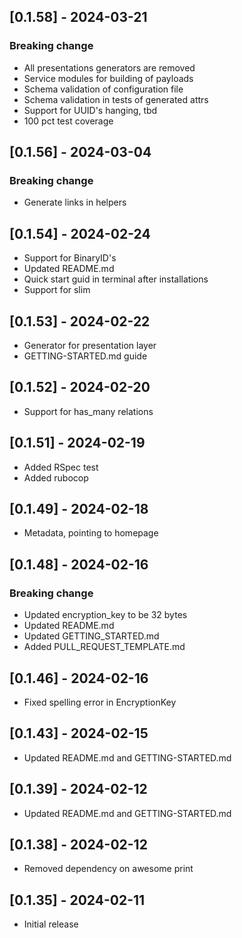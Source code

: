 
## [0.1.58] - 2024-03-21
### Breaking change
- All presentations generators are removed
- Service modules for building of payloads
- Schema validation of configuration file
- Schema validation in tests of generated attrs
- Support for UUID's hanging, tbd
- 100 pct test coverage 

## [0.1.56] - 2024-03-04
### Breaking change
- Generate links in helpers

## [0.1.54] - 2024-02-24
- Support for BinaryID's 
- Updated README.md
- Quick start guid in terminal after installations
- Support for slim

## [0.1.53] - 2024-02-22
- Generator for presentation layer
- GETTING-STARTED.md guide 

## [0.1.52] - 2024-02-20
- Support for has_many relations 

## [0.1.51] - 2024-02-19
- Added RSpec test
- Added rubocop

## [0.1.49] - 2024-02-18
- Metadata, pointing to homepage 

## [0.1.48] - 2024-02-16
### Breaking change
- Updated encryption_key to be 32 bytes
- Updated README.md
- Updated GETTING_STARTED.md
- Added PULL_REQUEST_TEMPLATE.md

## [0.1.46] - 2024-02-16
- Fixed spelling error in EncryptionKey 

## [0.1.43] - 2024-02-15
- Updated README.md and GETTING-STARTED.md 

## [0.1.39] - 2024-02-12
- Updated README.md and GETTING-STARTED.md 

## [0.1.38] - 2024-02-12
- Removed dependency on awesome print

## [0.1.35] - 2024-02-11
- Initial release

